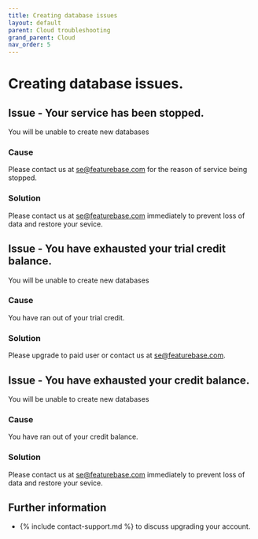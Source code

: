```yaml
---
title: Creating database issues
layout: default
parent: Cloud troubleshooting
grand_parent: Cloud
nav_order: 5
---
```


# Creating database issues.

## Issue - Your service has been stopped.

You will be unable to create new databases

### Cause

Please contact us at se@featurebase.com for the reason of service being stopped.

### Solution

Please contact us at [se@featurebase.com](mailto:se@featurebase.com) immediately to prevent loss of data and restore your sevice.

## Issue - You have exhausted your trial credit balance.

You will be unable to create new databases

### Cause

You have ran out of your trial credit.

### Solution

Please upgrade to paid user or contact us at [se@featurebase.com](mailto:se@featurebase.com).

## Issue - You have exhausted your credit balance.

You will be unable to create new databases

### Cause

You have ran out of your credit balance.

### Solution

Please contact us at [se@featurebase.com](mailto:se@featurebase.com) immediately to prevent loss of data and restore your sevice.

## Further information

* {% include contact-support.md %} to discuss upgrading your account.